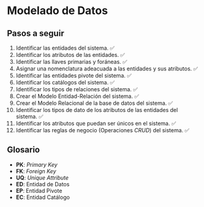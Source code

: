 # Modelado de Datos

## Pasos a seguir

1. Identificar las entidades del sistema. ✅
1. Identificar los atributos de las entidades. ✅
1. Identificar las llaves primarias y foráneas. ✅
1. Asignar una nomenclatura adeacuada a las entidades y sus atributos. ✅
1. Identificar las entidades pivote del sistema. ✅
1. Identificar los catálogos del sistema. ✅
1. Identificar los tipos de relaciones del sistema. ✅
1. Crear el Modelo Entidad-Relación del sistema. ✅
1. Crear el Modelo Relacional de la base de datos del sistema. ✅
1. Identificar los tipos de dato de los atributos de las entidades del sistema. ✅
1. Identificar los atributos que puedan ser únicos en el sistema. ✅
1. Identificar las reglas de negocio (Operaciones _CRUD_) del sistema. ✅

## Glosario

- **PK**: _Primary Key_
- **FK**: _Foreign Key_
- **UQ**: _Unique Attribute_
- **ED**: Entidad de Datos
- **EP**: Entidad Pivote
- **EC**: Entidad Catálogo